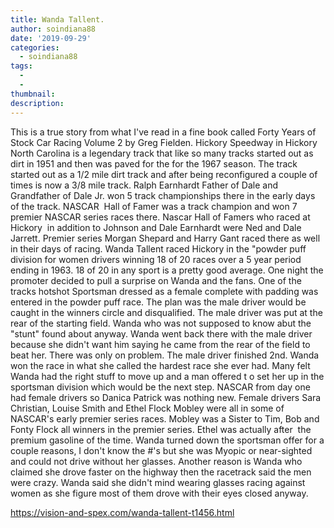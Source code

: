 ```yaml
---
title: Wanda Tallent.
author: soindiana88
date: '2019-09-29'
categories:
  - soindiana88
tags:
  - 
  - 
thumbnail: 
description: 
---
```


This is a true story from what I've read in a fine book called Forty Years of Stock Car Racing Volume 2 by Greg Fielden.
Hickory Speedway in Hickory North Carolina is a legendary track that like so many tracks started out as dirt in 1951 and then was paved for the for the 1967 season. The track started out as a 1/2 mile dirt track and after being reconfigured a couple of times is now a 3/8 mile track.
Ralph Earnhardt Father of Dale and Grandfather of Dale Jr. won 5 track championships there in the early days of the track. NASCAR  Hall of Famer was a track champion and won 7 premier NASCAR series races there. Nascar Hall of Famers who raced at Hickory  in addition to Johnson and Dale Earnhardt were Ned and Dale Jarrett. Premier series Morgan Shepard and Harry Gant raced there as well in their days of racing.
Wanda Tallent raced Hickory in the "powder puff division for women drivers winning 18 of 20 races over a 5 year period ending in 1963. 18 of 20 in any sport is a pretty good average.
One night the promoter decided to pull a surprise on Wanda and the fans. One of the tracks hotshot Sportsman dressed as a female complete with padding was entered in the powder puff race. The plan was the male driver would be caught in the winners circle and disqualified. The male driver was put at the rear of the starting field. Wanda who was not supposed to know abut the "stunt" found about anyway. Wanda went back there with the male driver because she didn't want him saying he came from the rear of the field to beat her. There was only on problem. The male driver finished 2nd. Wanda won the race in what she called the hardest race she ever had.
Many felt Wanda had the right stuff to move up and a man offered t o set her up in the sportsman division which would be the next step. NASCAR from day one had female drivers so Danica Patrick was nothing new. Female drivers Sara Christian, Louise Smith and Ethel Flock Mobley were all in some of NASCAR's early premier series races. Mobley was a Sister to Tim, Bob and Fonty Flock all winners in the premier series. Ethel was actually after  the premium gasoline of the time.
Wanda turned down the sportsman offer for a couple reasons, I don't know the #'s but she was Myopic or near-sighted and could not drive without her glasses. Another reason is Wanda who claimed she drove faster on the highway then the racetrack said the men were crazy. Wanda said she didn't mind wearing glasses racing against women as she figure most of them drove with their eyes closed anyway.

https://vision-and-spex.com/wanda-tallent-t1456.html
